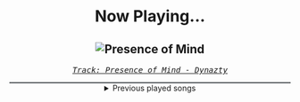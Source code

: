<div align="center"> 
<h1>Now Playing...</h1>

![Presence of Mind](https://i.scdn.co/image/ab67616d00001e02e130d1576c55aa9b9d166442)
--
_<samp><a href="https://open.spotify.com/track/59S8Ygd3NlTfadqCyBiKDz">Track: Presence of Mind - Dynazty</a></samp>_

<div style="border: 1px #4B5054 solid"></div>
<details>
  <summary>
    Previous played songs
  </summary>
  <table>
    <thead>
      <tr>
        <th>
          Artist
        </th>
        <th>
          Song
        </th>
        <th>
          Link
        </th>
      </tr>
    </thead>
    <tbody>
      <tr><td>Dynazty</td><td>Presence of Mind</td><td><a href="https://open.spotify.com/track/59S8Ygd3NlTfadqCyBiKDz">https://open.spotify.com/track/59S8Ygd3NlTfadqCyBiKDz</a></td></tr><tr><td>Dynazty</td><td>Paradise of the Architect</td><td><a href="https://open.spotify.com/track/7hqs3ETKRmNqS755z3a3S9">https://open.spotify.com/track/7hqs3ETKRmNqS755z3a3S9</a></td></tr><tr><td>Dynazty</td><td>The Man and the Elements</td><td><a href="https://open.spotify.com/track/4vtdjwr2ZyvdyYA6mrele1">https://open.spotify.com/track/4vtdjwr2ZyvdyYA6mrele1</a></td></tr><tr><td>Dynazty</td><td>The Dark Delight</td><td><a href="https://open.spotify.com/track/49BhHgwaPAJPrxk6WfcYBn">https://open.spotify.com/track/49BhHgwaPAJPrxk6WfcYBn</a></td></tr><tr><td>Dynazty</td><td>Heartless Madness</td><td><a href="https://open.spotify.com/track/4QaxyJsbo5AR3bnEB7ko8h">https://open.spotify.com/track/4QaxyJsbo5AR3bnEB7ko8h</a></td></tr><tr><td>Dynazty</td><td>Threading the Needle</td><td><a href="https://open.spotify.com/track/2A26MfC3X458oYqO9A7WHX">https://open.spotify.com/track/2A26MfC3X458oYqO9A7WHX</a></td></tr><tr><td>Dynazty</td><td>The Black</td><td><a href="https://open.spotify.com/track/1oAZZp31NpgMedmizH2k3H">https://open.spotify.com/track/1oAZZp31NpgMedmizH2k3H</a></td></tr><tr><td>Dynazty</td><td>The Black</td><td><a href="https://open.spotify.com/track/1oAZZp31NpgMedmizH2k3H">https://open.spotify.com/track/1oAZZp31NpgMedmizH2k3H</a></td></tr><tr><td>Dynazty</td><td>Threading the Needle</td><td><a href="https://open.spotify.com/track/2A26MfC3X458oYqO9A7WHX">https://open.spotify.com/track/2A26MfC3X458oYqO9A7WHX</a></td></tr><tr><td>Dynazty</td><td>Waterfall</td><td><a href="https://open.spotify.com/track/4vdcD3AH3bhRN5nJVYZVsF">https://open.spotify.com/track/4vdcD3AH3bhRN5nJVYZVsF</a></td></tr><tr><td>Dynazty</td><td>The Shoulder Devil - Bonus Track</td><td><a href="https://open.spotify.com/track/0CsvllCGlCojPXRu8GRbCP">https://open.spotify.com/track/0CsvllCGlCojPXRu8GRbCP</a></td></tr><tr><td>Dynazty</td><td>The Shoulder Devil - Bonus Track</td><td><a href="https://open.spotify.com/track/0CsvllCGlCojPXRu8GRbCP">https://open.spotify.com/track/0CsvllCGlCojPXRu8GRbCP</a></td></tr><tr><td>Dynazty</td><td>Presence of Mind</td><td><a href="https://open.spotify.com/track/59S8Ygd3NlTfadqCyBiKDz">https://open.spotify.com/track/59S8Ygd3NlTfadqCyBiKDz</a></td></tr><tr><td>Dynazty</td><td>The Shoulder Devil - Bonus Track</td><td><a href="https://open.spotify.com/track/0CsvllCGlCojPXRu8GRbCP">https://open.spotify.com/track/0CsvllCGlCojPXRu8GRbCP</a></td></tr><tr><td>Dynazty</td><td>Heartless Madness</td><td><a href="https://open.spotify.com/track/4QaxyJsbo5AR3bnEB7ko8h">https://open.spotify.com/track/4QaxyJsbo5AR3bnEB7ko8h</a></td></tr><tr><td>Eleine</td><td>Enemies</td><td><a href="https://open.spotify.com/track/1yFmGyOnAcYolkOoC66Caz">https://open.spotify.com/track/1yFmGyOnAcYolkOoC66Caz</a></td></tr><tr><td>Spoken</td><td>Through It All</td><td><a href="https://open.spotify.com/track/3nB5TJEl7taRMwlaoHiOry">https://open.spotify.com/track/3nB5TJEl7taRMwlaoHiOry</a></td></tr><tr><td>Britney Spears</td><td>Break the Ice</td><td><a href="https://open.spotify.com/track/52K4Nl7eVNqUpUeJeWJlwT">https://open.spotify.com/track/52K4Nl7eVNqUpUeJeWJlwT</a></td></tr><tr><td>Dope</td><td>Die MF Die</td><td><a href="https://open.spotify.com/track/5bU4KX47KqtDKKaLM4QCzh">https://open.spotify.com/track/5bU4KX47KqtDKKaLM4QCzh</a></td></tr><tr><td>Bullet For My Valentine</td><td>Hand Of Blood</td><td><a href="https://open.spotify.com/track/1EJzHoU6rg1afMozs9t6aM">https://open.spotify.com/track/1EJzHoU6rg1afMozs9t6aM</a></td></tr>
    </tbody>
  </table>
</details>

</div>
